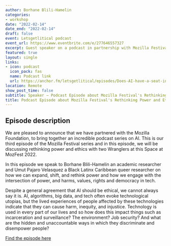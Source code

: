 ```yaml
---
author: Borhane Blili-Hamelin
categories:
- workshop
date: "2022-02-14"
date_end: "2022-02-14"
draft: false
event: Letsgetlitical podcast
event_url: https://www.eventbrite.com/e/277646557327
excerpt: Guest speaker on a podcast in partnership with Mozilla Festival 2022 about the Rethinking Power and Ethics space I co-curated and co-designed.
featured: true
layout: single
links:
- icon: podcast
  icon_pack: fas
  name: Podcast link
  url: https://anchor.fm/letsgetlitical/episodes/Does-AI-have-a-seat-in-government--Featuring-Borhane-Blili-Hamelin-and-Umut-Pajaro-e1eckuq/a-a7dci19
location: Remote
show_post_time: false
subtitle: Speaker — Podcast Episode about Mozilla Festival's Rethinking Power and Ethics space
title: Podcast Episode about Mozilla Festival's Rethinking Power and Ethics Space
---
```

## Episode description

We are pleased to announce that we have partnered with the Mozilla Foundation, to bring together an incredible podcast series on AI. This is our third episode of the Mozilla Festival series and in this episode, we will be discussing rethinking power and ethics with two Wranglers at this Space at MozFest 2022.

In this episode we speak to Borhane Blili-Hamelin an academic researcher and Umut Pajaro Velasquez a Black Latinx Caribbean queer researcher on how we can expand, shift, and rethink power and how we engage with the intersection of power, and harms, values, rights and democracy in tech.

Despite a general agreement that AI should be ethical, we cannot always say it is. AI, algorithms, big data, and tech often evoke technological utopias, but the lived experiences of people affected by these technologies indicate that they can cause harm, inequity, and injustice. Technology is used in every part of our lives and so how does this impact things such as incarceration and surveillance? The environment? Job security? And what are the hidden and unaccountable ways in which they discriminate and disempower people?

[Find the episode here](https://anchor.fm/letsgetlitical/episodes/Does-AI-have-a-seat-in-government--Featuring-Borhane-Blili-Hamelin-and-Umut-Pajaro-e1eckuq/a-a7dci19)